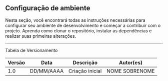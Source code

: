 ## Configuração de ambiente

Nesta seção, você encontrará todas as instruções necessárias para configurar seu ambiente de desenvolvimento e começar a contribuir com o projeto. Aprenda como clonar o repositório, instalar as dependências e realizar suas primeiras alterações.

---

Tabela de Versionamento

| Versão | Data       | Descrição                                                     | Autor(es)        |
|--------|------------|---------------------------------------------------------------|------------------|
| 1.0    | DD/MM/AAAA | Criação inicial                       | NOME SOBRENOME |